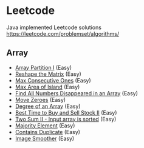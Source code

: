 # Leetcode
Java implemented Leetcode solutions https://leetcode.com/problemset/algorithms/

## Array
* [Array Partition I](src/array/ArrayPartitionI.java) (Easy)
* [Reshape the Matrix](src/array/ReshapetheMatrix.java) (Easy)
* [Max Consecutive Ones](src/array/MaxConsecutiveOnes.java) (Easy)
* [Max Area of Island](src/array/MaxAreaofIsland.java) (Easy)
* [Find All Numbers Disappeared in an Array](src/array/FindAllNumbersDisappeared.java) (Easy)
* [Move Zeroes](src/array/MoveZeroes.java) (Easy)
* [Degree of an Array](src/array/DegreeOfArray.java) (Easy)
* [Best Time to Buy and Sell Stock II](src/array/BestTimeBuyStock.java) (Easy)
* [Two Sum II - Input array is sorted](src/array/TwoSumII.java) (Easy)
* [Majority Element](src/array/MajorityElement.java) (Easy)
* [Contains Duplicate](src/array/ContainsDuplicate.java) (Easy)
* [Image Smoother](src/array/ImageSmoother.java) (Easy)

